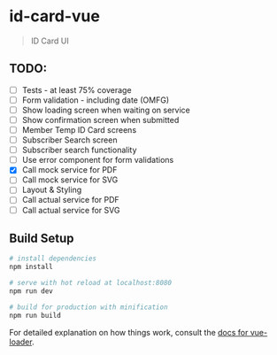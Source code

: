 # id-card-vue

> ID Card UI

## TODO:

- [ ] Tests - at least 75% coverage
- [ ] Form validation - including date (OMFG)
- [ ] Show loading screen when waiting on service
- [ ] Show confirmation screen when submitted
- [ ] Member Temp ID Card screens
- [ ] Subscriber Search screen
- [ ] Subscriber search functionality
- [ ] Use error component for form validations
- [X] Call mock service for PDF
- [ ] Call mock service for SVG
- [ ] Layout & Styling
- [ ] Call actual service for PDF
- [ ] Call actual service for SVG

## Build Setup

``` bash
# install dependencies
npm install

# serve with hot reload at localhost:8080
npm run dev

# build for production with minification
npm run build
```

For detailed explanation on how things work, consult the [docs for vue-loader](http://vuejs.github.io/vue-loader).
